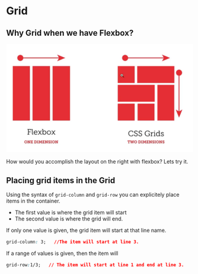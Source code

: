 # Grid



## Why Grid when we have Flexbox?



![image-20200322204239709](assets/image-20200322204239709.png)

How would you accomplish the layout on the right with flexbox? Lets try it.



## Placing grid items in the Grid

Using the syntax of `grid-column` and `grid-row`  you can explicitely place items in the container.

- The first value is where the grid item will start
- The second value is where the grid will end.



If only one value is given, the grid item will start at that line name.

```css
grid-column: 3;   //The item will start at line 3.
```



If a range of values is given, then the item will 

```css
grid-row:1/3;   // The item will start at line 1 and end at line 3.
```



 

